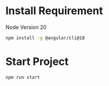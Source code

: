 # Install Requirement
Node Version 20

``` bash
npm install -g @angular/cli@18
```

# Start Project
``` bash
npm run start
```